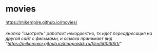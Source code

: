 # movies
https://mikempire.github.io/movies/

###### кнопка "смотреть" работает некорректно, тк идет переадресация на другой сайт с фильмами, и ссылка принимает вид "https://mikempire.github.io/kinopoiskk.ru/film/5003051/" 
